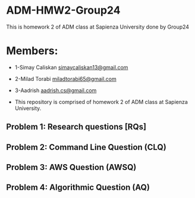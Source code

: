 # ADM-HMW2-Group24
This is homework 2 of ADM class at Sapienza University done by Group24
# Members: 
+ 1-Simay Caliskan simaycaliskan13@gmail.com

+ 2-Milad Torabi miladtorabi65@gmail.com

+ 3-Aadrish aadrish.cs@gmail.com

- This repository is comprised of homework 2 of ADM class at Sapienza University. 
##  Problem 1: Research questions [RQs]
##  Problem 2: Command Line Question (CLQ)
##  Problem 3: AWS Question (AWSQ)
##  Problem 4: Algorithmic Question (AQ)
